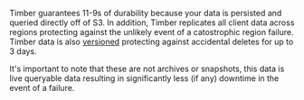 Timber guarantees 11-9s of durability because your data is persisted and queried directly off of S3. In addition, Timber replicates all client data across regions protecting against the unlikely event of a catostrophic region failure. Timber data is also [versioned](http://docs.aws.amazon.com/AmazonS3/latest/dev/Versioning.html) protecting against accidental deletes for up to 3 days.

It's important to note that these are not archives or snapshots, this data is live queryable data resulting in significantly less (if any) downtime in the event of a failure.
